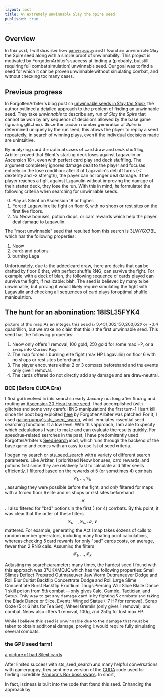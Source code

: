 ```yaml
---
layout: post
title: An extremely unwinnable Slay the Spire seed
published: true
---
```

## Overview
In this post, I will describe how [gamerpuppy](https://github.com/gamerpuppy) and I found an unwinnable Slay the Spire seed along with a simple proof of unwinnability.  This project is motivated by ForgottenArbiter's success at finding a (probably, but still requiring full combat simulation) unwinnable seed.  Our goal was to find a seed for which it can be proven unwinnable without simulating combat, and without checking too many cases.  

## Previous progress

In ForgottenArbiter's blog post on [unwinnable seeds in _Slay the Spire_](https://forgottenarbiter.github.io/Is-Every-Seed-Winnable/), the author outlined a detailed approach to the problem of finding an unwinnable seed.  They take _unwinnable_ to describe any run of _Slay the Spire_ that cannot be won by any sequence of decisions allowed by the base game (ignoring glitches).  Since the random number generation of _Spire_ is determined uniquely by the run seed, this allows the player to replay a seed repeatedly, in search of winning plays, even if the individual decisions made are unintuitive. 

By analyzing card the optimal cases of card draw and deck shuffling, Arbiter proved that Silent's starting deck loses against Lagavulin on Ascension 18+, even with perfect card play and deck shuffling.  The argument completely ignores damage dealt to the player and focuses entirely on the lose condition: after 3 of Lagavulin's debuff turns (-2 dexterity and -2 strength), the player can no longer deal damage.  If the player reaches a fight against Lagavulin without improving the damage of their starter deck, they lose the run.  With this in mind, he formulated the following criteria when searching for unwinnable seeds.  

0. Play as Silent on Ascension 18 or higher.  
1. Forced Lagavulin elite fight on floor 6, with no shops or rest sites on the first five floors.  
2. No Neow bonuses, potion drops, or card rewards which help the player deal damage to Lagavulin.  

The "most unwinnable" seed that resulted from this search is 3LWVGX7BL which has the following properties: 

1. Neow
2. cards and potions
3. burning Laga

Unfortunately, due to the added card draw, there are decks that can be drafted by floor 6 that, with perfect shuffle RNG, can survive the fight.  For example, with a deck of blah, the following sequence of cards played can survive the fight, if realizable: blah.  The seed is believed by many to be unwinnable, but proving it would likely require simulating the fight with Lagavulin and checking all sequences of card plays for optimal shuffle manipulation.  

## The hunt for an abomination: 18ISL35FYK4
picture of the map
As an integer, this seed is 3,431,382,150,268,629 or ~3.4 quadrillion, but we make no claim that this is the first unwinnable seed.  This seed has the following properties: 

1. Neow only offers 1 removal, 100 gold, 250 gold for some max HP, or a swap into Cursed Key.  
2. The map forces a burning elite fight (max HP Lagavulin) on floor 6 with no shops or rest sites beforehand.  
3. The player encounters either 2 or 3 combats beforehand and the events only give 1 removal.  
4. The cards offered do not directly add any damage and are draw-neutral.  

### BCE (Before CUDA Era)
I first got involved in this search in early January not long after finding and routing an [Ascension 20 Heart snipe seed](https://youtu.be/8jHTNGrreTw).  I had accomplished (with glitches and some very careful RNG manipulation) the first turn-1 Heart kill since the boot bug exploited [here](https://youtu.be/4knfPJyKLYY) by ForgottenArbiter was patched.  For it, I used [gamerpuppy's sts_seed_search](https://github.com/gamerpuppy/sts_seed_search), which emulates essential seed searching functions at a low level.  With this approach, I am able to specify which calculations I want to make and can evaluate the results quickly.  For speedrun-related searches in the past, I have predominantly used ForgottenArbiter's [SeedSearch](https://github.com/ForgottenArbiter/SeedSearch) mod, which runs through the backend of the base game and comes with an easy to use list of seed criteria.  

I began my search on sts_seed_search with a variety of different search parameters.  Like Arbiter, I prioritized Neow bonuses, card rewards, and potions first since they are relatively fast to calculate and filter seeds efficiently.  I filtered based on the rewards of 5 (or sometimes 4) combats $$\mathcal{C}_1, \dots, \mathcal{C}_k$$, assuming they were possible before the fight, and only filtered for maps with a forced floor 6 elite and no shops or rest sites beforehand $$\mathcal{M}$$.  I also filtered for "bad" potions in the first 5 (or 4) combats.  By this point, it was clear that the order of these filters $$\mathcal{C}_1,\dots,\mathcal{C}_5, \mathcal{M}, \mathcal{P}$$ mattered.  For example, generating the Act I map takes dozens of calls to random number generators, including many floating point calculations, whereas checking 5 card rewards for only "bad" cards costs, on average, fewer than 2 RNG calls.  Assuming the filters $$\mathcal{F_1},\dots,\mathcal{F}_k$$


Adjusting my search parameters many times, the hardest seed I found with this approach was 37UKXMQJQ which has the following properties: 
    Small Slimes        Deflect Prepared Outmaneuver 
    Jaw Worm        Outmaneuver Dodge and Roll Blur 
    Cultist        Backflip Concentrate Dodge and Roll 
    Large Slime        Concentrate Burst Backflip 
    Exordium Thugs        Piercing Wail Slice Blade Dance
1 skill potion from 5th combat -- only gives Calc. Gamble, Tactician, and Setup. 
Only way to get any damage card is by fighting 5 combats and taking the Blade Dance or Slice. 
Events: Winged Statue (-7 HP for removal), Scrap Ooze (5 or 6 hits for Tea Set), Wheel Gremlin (only gives 1 removal), and combat. 
Neow also offers 1 removal, 100g, and 250g for lost max HP.

While I believe this seed is unwinnable due to the damage that must be taken to obtain additional damage, proving it would require fully simulating several combats.  

### the GPU seed farm!

[a picture of bad Silent cards]({{site.baseurl}}/_posts/bad-silent-cards.png)

After limited success with sts_seed_search and many helpful conversations with gamerpuppy, they sent me a version of the [CUDA](https://en.wikipedia.org/wiki/CUDA) code used for finding incredible [Pandora's Box boss swaps](asdf).  In short, 



In fact, laziness is built into the code that found this seed.  Enhancing the approach by
